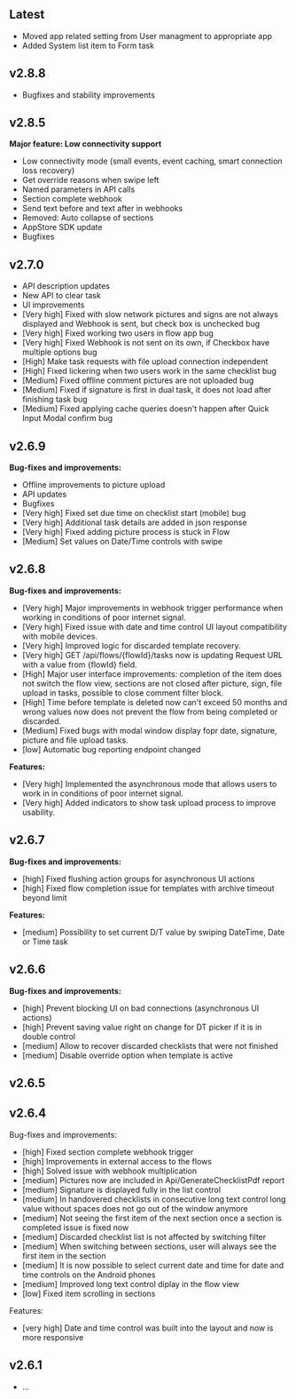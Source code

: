 ## Latest
- Moved app related setting from User managment to appropriate app
- Added System list item to Form task

## v2.8.8

- Bugfixes and stability improvements

## v2.8.5

**Major feature: Low connectivity support**

- Low connectivity mode (small events, event caching, smart connection loss recovery)
- Get override reasons when swipe left
- Named parameters in API calls
- Section complete webhook
- Send text before and text after in webhooks
- Removed: Auto collapse of sections
- AppStore SDK update
- Bugfixes

## v2.7.0

- API description updates
- New API to clear task
- UI improvements
- [Very high] Fixed with slow network pictures and signs are not always displayed and Webhook is sent, but check box is unchecked bug
- [Very high] Fixed working two users in flow app bug
- [Very high] Fixed Webhook is not sent on its own, if Checkbox have multiple options bug
- [High] Make task requests with file upload connection independent
- [High] Fixed lickering when two users work in the same checklist bug
- [Medium] Fixed offline comment pictures are not uploaded bug
- [Medium] Fixed if signature is first in dual task, it does not load after finishing task bug
- [Medium] Fixed applying cache queries doesn't happen after Quick Input Modal confirm bug

## v2.6.9

**Bug-fixes and improvements:**

- Offline improvements to picture upload
- API updates
- Bugfixes
- [Very high] Fixed set due time on checklist start (mobile) bug
- [Very high] Additional task details are added in json response
- [Very high] Fixed adding picture process is stuck in Flow
- [Medium] Set values on Date/Time controls with swipe

## v2.6.8

**Bug-fixes and improvements:**

- [Very high] Major improvements in webhook trigger performance when working in conditions of poor internet signal.
- [Very high] Fixed issue with date and time control UI layout compatibility with mobile devices.
- [Very high] Improved logic for discarded template recovery.
- [Very high] GET ​/api​/flows​/{flowId}​/tasks now is updating Request URL with a value from {flowId}​ field.
- [High] Major user interface improvements: completion of the item does not switch the flow view, sections are not closed after picture, sign, file upload in tasks, possible to close comment filter block.
- [High] Time before template is deleted now can't exceed 50 months and wrong values now does not prevent the flow from being completed or discarded.
- [Medium] Fixed bugs with modal window display fopr date, signature, picture and file upload tasks.
- [low] Automatic bug reporting endpoint changed

**Features:**

- [Very high] Implemented the asynchronous mode that allows users to work in in conditions of poor internet signal.
- [Very high] Added indicators to show task upload process to improve usability.

## v2.6.7

**Bug-fixes and improvements:**

- [high] Fixed flushing action groups for asynchronous UI actions
- [high] Fixed flow completion issue for templates with archive timeout beyond limit

**Features:**

- [medium] Possibility to set current D/T value by swiping DateTime, Date or Time task

## v2.6.6

**Bug-fixes and improvements:**

- [high] Prevent blocking UI on bad connections (asynchronous UI actions)
- [high] Prevent saving value right on change for DT picker if it is in double control
- [medium] Allow to recover discarded checklists that were not finished
- [medium] Disable override option when template is active

## v2.6.5

## v2.6.4

Bug-fixes and improvements:

- [high] Fixed section complete webhook trigger
- [high] Improvements in external access to the flows
- [high] Solved issue with webhook multiplication
- [medium] Pictures now are included in Api/GenerateChecklistPdf report
- [medium] Signature is displayed fully in the list control
- [medium] In handovered checklists in consecutive long text control long value without spaces does not go out of the window anymore
- [medium] Not seeing the first item of the next section once a section is completed issue is fixed now
- [medium] Discarded checklist list is not affected by switching filter
- [medium] When switching between sections, user will always see the first item in the section
- [medium] It is now possible to select current date and time for date and time controls on the Android phones
- [medium] Improved long text control diplay in the flow view
- [low] Fixed item scrolling in sections

Features:

- [very high] Date and time control was built into the layout and now is more responsive

## v2.6.1

- ...
